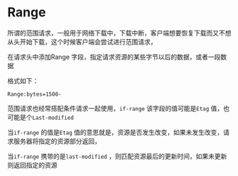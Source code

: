 # Range



所谓的范围请求，一般用于网络下载中，下载中断，客户端想要恢复下载而又不想从头开始下载，这个时候客户端会尝试进行范围请求，

在请求头中添加Range 字段，指定请求资源的某些字节以后的数据，或者一段数据

格式如下：

```http
Range:bytes=1500-
```



范围请求也经常搭配条件请求一起使用，<code>if-range</code>  该字段的值可能是<code>Etag</code> 值，也可能是个<code>Last-modified</code>

当<code>if-range</code> 的值是<code>Etag</code> 值的意思就是，资源是否发生改变，如果未发生改变，请求服务器将指定的资源部分返回，

当<code>if-range</code> 携带的是<code>last-modified</code> ，则匹配资源最后的更新时间，如果未更新则返回指定的资源

